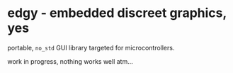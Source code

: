 # edgy - embedded discreet graphics, yes

portable, `no_std` GUI library targeted for microcontrollers.

work in progress, nothing works well atm...